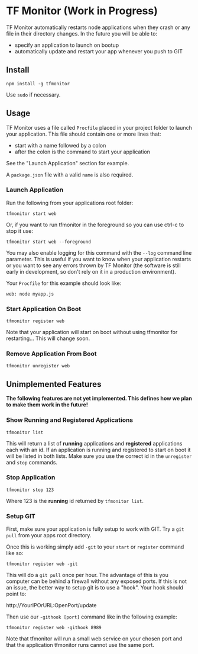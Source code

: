 # TF Monitor (Work in Progress)

TF Monitor automatically restarts node applications when they crash or any file in their directory changes. In the future you will be able to:

- specify an application to launch on bootup
- automatically update and restart your app whenever you push to GIT

## Install

`npm install -g tfmonitor`

Use `sudo` if necessary.

## Usage

TF Monitor uses a file called `Procfile` placed in your project folder to launch your application. This file should contain one or more lines that:

- start with a name followed by a colon
- after the colon is the command to start your application

See the "Launch Application" section for example.

A `package.json` file with a valid `name` is also required.

### Launch Application

Run the following from your applications root folder:

`tfmonitor start web`

Or, if you want to run tfmonitor in the foreground so you can use ctrl-c to stop it use:

`tfmonitor start web --foreground`

You may also enable logging for this command with the `--log` command line parameter. This is useful if you want to know when your application restarts or you want to see any errors thrown by TF Monitor (the software is still early in development, so don't rely on it in a production environment).

Your `Procfile` for this example should look like:

`web: node myapp.js`

### Start Application On Boot

`tfmonitor register web`

Note that your application will start on boot without using tfmonitor for restarting... This will change soon.

### Remove Application From Boot

`tfmonitor unregister web`

## Unimplemented Features

**The following features are not yet implemented. This defines how we plan to make them work in the future!**

### Show Running and Registered Applications

`tfmonitor list`

This will return a list of **running** applications and **registered** applications each with an id. If an application is running and registered to start on boot it will be listed in both lists. Make sure you use the correct id in the `unregister` and `stop` commands.

### Stop Application

`tfmonitor stop 123`

Where 123 is the **running** id returned by `tfmonitor list`.

### Setup GIT

First, make sure your application is fully setup to work with GIT. Try a `git pull` from your apps root directory.

Once this is working simply add `-git` to your `start` or `register` command like so:

`tfmonitor register web -git`

This will do a `git pull` once per hour. The advantage of this is you computer can be behind a firewall without any exposed ports. If this is not an issue, the better way to setup git is to use a "hook". Your hook should point to:

http://YourIPOrURL:OpenPort/update

Then use our `-githook [port]` command like in the following example:

`tfmonitor register web -githook 8989`

Note that tfmonitor will run a small web service on your chosen port and that the application tfmonitor runs cannot use the same port.
